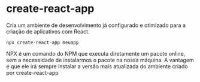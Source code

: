 # create-react-app

Cria um ambiente de desenvolvimento já configurado e otimizado para a criação de aplicativos com React.

```
npx create-react-app meuapp
```

NPX é um comando do NPM que executa diretamente um pacote online, sem a necessidade de instalarmos o pacote na nossa máquina. A vantagem é que ele irá sempre instalar a versão mais atualizada do ambiente criado por create-react-app

